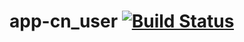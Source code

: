 # app-cn_user  [![Build Status](https://travis-ci.org/conjoon/app-cn_user.svg?branch=master)](https://travis-ci.org/conjoon/app-cn_user)


